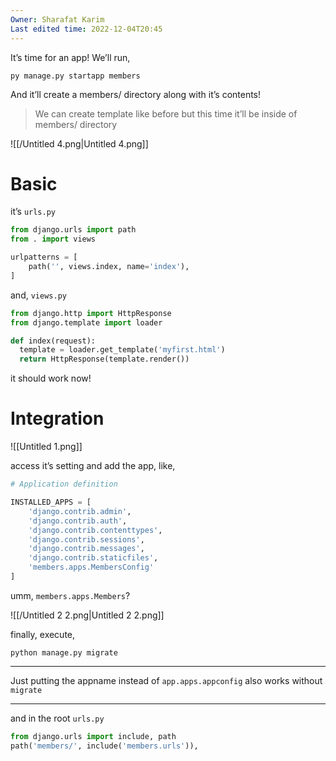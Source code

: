 ```yaml
---
Owner: Sharafat Karim
Last edited time: 2022-12-04T20:45
---
```

It’s time for an app! We’ll run,

`py manage.py startapp members`

And it’ll create a members/ directory along with it’s contents!

> We can create template like before but this time it’ll be inside of members/ directory

![[/Untitled 4.png|Untitled 4.png]]

# Basic

it’s `urls.py`

```Python
from django.urls import path
from . import views

urlpatterns = [
    path('', views.index, name='index'),
]
```

and, `views.py`

```Python
from django.http import HttpResponse
from django.template import loader

def index(request):
  template = loader.get_template('myfirst.html')
  return HttpResponse(template.render())
```

it should work now!

# Integration

![[Untitled 1.png]]

access it’s setting and add the app, like,

```Python
# Application definition

INSTALLED_APPS = [
    'django.contrib.admin',
    'django.contrib.auth',
    'django.contrib.contenttypes',
    'django.contrib.sessions',
    'django.contrib.messages',
    'django.contrib.staticfiles',
    'members.apps.MembersConfig'
]
```

umm, `members.apps.Members`?

![[/Untitled 2 2.png|Untitled 2 2.png]]

finally, execute,

`python manage.py migrate`

---

Just putting the appname instead of `app.apps.appconfig` also works without `migrate`

---

and in the root `urls.py`

```Python
from django.urls import include, path
path('members/', include('members.urls')),
```